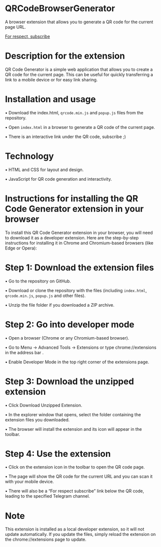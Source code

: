 # QRCodeBrowserGenerator
A browser extension that allows you to generate a QR code for the current page URL.

[For respect, subscribe](https://t.me/its4jesus)

# Description for the extension
QR Code Generator is a simple web application that allows you to create a QR code for the current page. This can be useful for quickly transferring a link to a mobile device or for easy link sharing.

# Installation and usage
• Download the index.html, `qrcode.min.js` and `popup.js` files from the repository.

• Open `index.html` in a browser to generate a QR code of the current page.

• There is an interactive link under the QR code, subscribe ;)

# Technology
• HTML and CSS for layout and design.

• JavaScript for QR code generation and interactivity.

# Instructions for installing the QR Code Generator extension in your browser
To install this QR Code Generator extension in your browser, you will need to download it as a developer extension. Here are the step-by-step instructions for installing it in Chrome and Chromium-based browsers (like Edge or Opera):

# Step 1: Download the extension files
• Go to the repository on GitHub.

• Download or clone the repository with the files (including `index.html`, `qrcode.min.js`, `popup.js` and other files).

• Unzip the file folder if you downloaded a ZIP archive.

# Step 2: Go into developer mode
• Open a browser (Chrome or any Chromium-based browser).

• Go to Menu → Advanced Tools → Extensions or type chrome://extensions in the address bar .

• Enable Developer Mode in the top right corner of the extensions page.

# Step 3: Download the unzipped extension
• Click Download Unzipped Extension.

• In the explorer window that opens, select the folder containing the extension files you downloaded.

• The browser will install the extension and its icon will appear in the toolbar.

# Step 4: Use the extension
• Click on the extension icon in the toolbar to open the QR code page.

• The page will show the QR code for the current URL and you can scan it with your mobile device.

• There will also be a “For respect subscribe” link below the QR code, leading to the specified Telegram channel.

# Note
This extension is installed as a local developer extension, so it will not update automatically. If you update the files, simply reload the extension on the chrome://extensions page to update.
